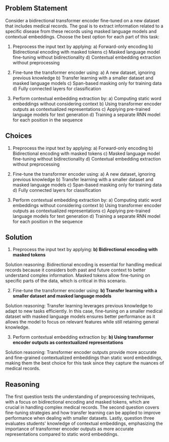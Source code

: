  ## Problem Statement

Consider a bidirectional transformer encoder fine-tuned on a new dataset that includes medical records. The goal is to extract information related to a specific disease from these records using masked language models and contextual embeddings. Choose the best option for each part of this task:

1. Preprocess the input text by applying:
   a) Forward-only encoding
   b) Bidirectional encoding with masked tokens
   c) Masked language model fine-tuning without bidirectionality
   d) Contextual embedding extraction without preprocessing

2. Fine-tune the transformer encoder using:
   a) A new dataset, ignoring previous knowledge
   b) Transfer learning with a smaller dataset and masked language models
   c) Span-based masking only for training data
   d) Fully connected layers for classification

3. Perform contextual embedding extraction by:
   a) Computing static word embeddings without considering context
   b) Using transformer encoder outputs as contextualized representations
   c) Applying pre-trained language models for text generation
   d) Training a separate RNN model for each position in the sequence

## Choices

1. Preprocess the input text by applying:
    a) Forward-only encoding
    b) Bidirectional encoding with masked tokens
    c) Masked language model fine-tuning without bidirectionality
    d) Contextual embedding extraction without preprocessing

2. Fine-tune the transformer encoder using:
    a) A new dataset, ignoring previous knowledge
    b) Transfer learning with a smaller dataset and masked language models
    c) Span-based masking only for training data
    d) Fully connected layers for classification

3. Perform contextual embedding extraction by:
    a) Computing static word embeddings without considering context
    b) Using transformer encoder outputs as contextualized representations
    c) Applying pre-trained language models for text generation
    d) Training a separate RNN model for each position in the sequence

## Solution

1. Preprocess the input text by applying: **b) Bidirectional encoding with masked tokens**

Solution reasoning: Bidirectional encoding is essential for handling medical records because it considers both past and future context to better understand complex information. Masked tokens allow fine-tuning on specific parts of the data, which is critical in this scenario.

2. Fine-tune the transformer encoder using: **b) Transfer learning with a smaller dataset and masked language models**

Solution reasoning: Transfer learning leverages previous knowledge to adapt to new tasks efficiently. In this case, fine-tuning on a smaller medical dataset with masked language models ensures better performance as it allows the model to focus on relevant features while still retaining general knowledge.

3. Perform contextual embedding extraction by: **b) Using transformer encoder outputs as contextualized representations**

Solution reasoning: Transformer encoder outputs provide more accurate and fine-grained contextualized embeddings than static word embeddings, making them the best choice for this task since they capture the nuances of medical records.

## Reasoning

The first question tests the understanding of preprocessing techniques, with a focus on bidirectional encoding and masked tokens, which are crucial in handling complex medical records. The second question covers fine-tuning strategies and how transfer learning can be applied to improve performance when dealing with smaller datasets. Lastly, question three evaluates students' knowledge of contextual embeddings, emphasizing the importance of transformer encoder outputs as more accurate representations compared to static word embeddings.